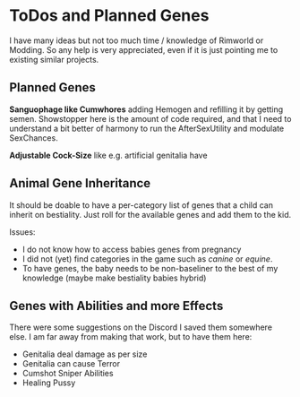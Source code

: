 # ToDos and Planned Genes 

I have many ideas but not too much time / knowledge of Rimworld or Modding. 
So any help is very appreciated, even if it is just pointing me to existing similar projects. 

## Planned Genes 

**Sanguophage like Cumwhores** adding Hemogen and refilling it by getting semen. 
Showstopper here is the amount of code required, and that I need to understand a bit better of harmony to run the AfterSexUtility and modulate SexChances. 

**Adjustable Cock-Size** like e.g. artificial genitalia have

## Animal Gene Inheritance 

It should be doable to have a per-category list of genes that a child can inherit on bestiality. 
Just roll for the available genes and add them to the kid.

Issues: 

- I do not know how to access babies genes from pregnancy 
- I did not (yet) find categories in the game such as *canine* or *equine*. 
- To have genes, the baby needs to be non-baseliner to the best of my knowledge (maybe make bestiality babies hybrid)

## Genes with Abilities and more Effects 

There were some suggestions on the Discord I saved them somewhere else. I am far away from making that work, but to have them here: 

- Genitalia deal damage as per size 
- Genitalia can cause Terror
- Cumshot Sniper Abilities
- Healing Pussy